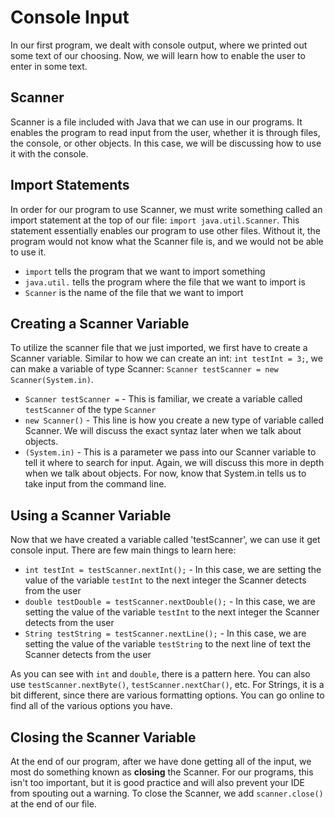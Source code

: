 # Console Input

In our first program, we dealt with console output, where we printed out some text of our choosing. Now, we will learn how to enable the user to enter in some text.

## Scanner

Scanner is a file included with Java that we can use in our programs. It enables the program to read input from the user, whether it is through files, the console, or other objects. In this case, we will be discussing how to use it with the console.

## Import Statements

In order for our program to use Scanner, we must write something called an import statement at the top of our file: `import java.util.Scanner`. This statement essentially enables our program to use other files. Without it, the program would not know what the Scanner file is, and we would not be able to use it.

* `import` tells the program that we want to import something
* `java.util.` tells the program where the file that we want to import is
* `Scanner` is the name of the file that we want to import

## Creating a Scanner Variable

To utilize the scanner file that we just imported, we first have to create a Scanner variable. Similar to how we can create an int: `int testInt = 3;`, we can make a variable of type Scanner: `Scanner testScanner = new Scanner(System.in)`.

* `Scanner testScanner =` - This is familiar, we create a variable called `testScanner` of the type `Scanner`
* `new Scanner()` - This line is how you create a new type of variable called Scanner. We will discuss the exact syntaz later when we talk about objects.
* `(System.in)` - This is a parameter we pass into our Scanner variable to tell it where to search for input. Again, we will discuss this more in depth when we talk about objects. For now, know that System.in tells us to take input from the command line.

## Using a Scanner Variable

Now that we have created a variable called 'testScanner', we can use it get console input. There are few main things to learn here:

* `int testInt = testScanner.nextInt();` - In this case, we are setting the value of the variable `testInt` to the next integer the Scanner detects from the user
* `double testDouble = testScanner.nextDouble();` - In this case, we are setting the value of the variable `testInt` to the next integer the Scanner detects from the user
* `String testString = testScanner.nextLine();` - In this case, we are setting the value of the variable `testString` to the next line of text the Scanner detects from the user
  
As you can see with `int` and `double`, there is a pattern here. You can also use `testScanner.nextByte()`, `testScanner.nextChar()`, etc. For Strings, it is a bit different, since there are various formatting options. You can go online to find all of the various options you have.

## Closing the Scanner Variable

At the end of our program, after we have done getting all of the input, we most do something known as **closing** the Scanner. For our programs, this isn't too important, but it is good practice and will also prevent your IDE from spouting out a warning. To close the Scanner, we add `scanner.close()` at the end of our file.